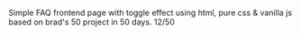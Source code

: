 Simple FAQ frontend page with toggle effect using html, pure css & vanilla js based on brad's 50 project in 50 days. 12/50  
